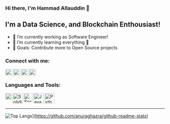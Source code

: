 ### Hi there, I'm Hammad Allauddin 👋

## I'm a Data Science, and Blockchain Enthousiast!
- 🔭 I’m currently working as Software Engineer!
- 🌱 I’m currently learning everything 🤣
- 🥅 Goals: Contribute more to Open Source projects

### Connect with me:

[<img align="left" alt="hammadallauddin | Twitter" width="22px" src="https://cdn.jsdelivr.net/npm/simple-icons@v3/icons/twitter.svg" />][twitter]
[<img align="left" alt="hammadallauddin | LinkedIn" width="22px" src="https://cdn.jsdelivr.net/npm/simple-icons@v3/icons/linkedin.svg" />][linkedin]
[<img align="left" alt="hammadallauddin | Instagram" width="22px" src="https://cdn.jsdelivr.net/npm/simple-icons@v3/icons/instagram.svg" />][instagram]
[<img align="left" alt="hammadallauddin | Stackoverflow" width="22px" src="https://cdn.jsdelivr.net/npm/simple-icons@3.4.0/icons/stackoverflow.svg" />][stackoverflow]

<br />

### Languages and Tools:

<img align="left" alt="Ethereum" width="20px" src="https://upload.wikimedia.org/wikipedia/commons/thumb/0/05/Ethereum_logo_2014.svg/628px-Ethereum_logo_2014.svg.png" />
<img align="left" alt="Solidity" width="32px" src="https://upload.wikimedia.org/wikipedia/commons/thumb/9/98/Solidity_logo.svg/768px-Solidity_logo.svg.png" />
<img align="left" alt="Spring Boot" width="28px" src="https://dzone.com/storage/temp/12434118-spring-boot-logo.png" />
<img align="left" alt="Java" width="32px" src="https://i.pinimg.com/originals/f1/ea/a7/f1eaa7278f64e27128e062a3de918265.png" />
<img align="left" alt="Python" width="32px" src="https://www.python.org/static/opengraph-icon-200x200.png" />

<br />
<br />

---
![Top Langs](https://github-readme-stats.vercel.app/api/top-langs/?username=anuraghazra)](https://github.com/anuraghazra/github-readme-stats)


[twitter]: https://twitter.com/hammadallauddin
[instagram]: https://instagram.com/hammadallauddin
[linkedin]: https://linkedin.com/in/hammadallauddin
[stackoverflow]: https://stackoverflow.com/users/4572126/hammad-allauddin
